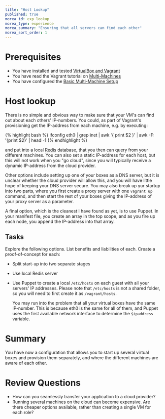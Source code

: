 ```yaml
---
title: "Host Lookup"
published: true
morea_id: exp_lookup
morea_type: experience
morea_summary: "Ensuring that all servers can find each other"
morea_sort_order: 1
---
```


# Prerequisites
- You have installed and tested [VirtualBox and Vagrant]({{site.baseurl}}/modules/getStarted)
- You have read the Vagrant tutorial on [Multi-Machines](http://docs.vagrantup.com/v2/multi-machine/)
- You have configured the [Basic Multi-Machine Setup]({{site.baseurl}}/morea/DeployMultiMachine/exp_multimachine.html)

# Host lookup
There is no simple and obvious way to make sure that your VM's can find out about each others' IP-numbers. You could, as part of Vagrant's provisioning get the IP-address from each machine, e.g. by executing:

{% highlight bash %}
ifconfig eth0 | grep inet | awk '{ print $2 }' | awk -F: '{print $2}' | head -1
{% endhighlight %}

and put into a local [Redis](http://redis.io/) database, that you then can query from your different machines. You can also set a static IP-address for each host, but this will not work when you "go cloud", since you will typically receive a dynamic IP-address from the cloud provider.

Other options include setting up one of your boxes as a DNS server, but it is unclear whether the cloud provider will allow this, and you will have little hope of keeping your DNS server secure. You may also break up yur startup into two parts, where you first create a proxy server with one `vagrant up` command, and then start the rest of your boxes giving the IP-address of your proxy server as a parameter.

A final option, which is the cleanest I have found as yet, is to use Puppet. In your manifest file, you create an array in the top scope, and as you fire up each node, you append the IP-address into that array.

## Tasks
Explore the following options. List benefits and liabilities of each. Create a proof-of-concept for each:

- Split start-up into two separate stages
- Use local Redis server
- Use Puppet to create a local `/etc/hosts` on each guest with all your servers' IP addresses. Please note that `/etc/hosts` is not a shared folder, so you will need to first create it as `/vagrant/hosts`.

  You may run into the problem that all your virtual boxes have the same IP-number. This is because eth0 is the same for all of them, and Puppet uses the first available network interface to determine the `$ipaddress` variable.

<!--
if $ipaddress_eth1==undef {
 $myip=$ipaddress
 } else {
 $myip=$ipaddress_eth1
 }

notify{"my ip ${myip}":}

host {$hostname:
  ensure=>'present',
  target=>'/vagrant/hosts',
  ip=>$myip,
 }
-->


# Summary
You have now a configuration that allows you to start up several virtual boxes and provision them separately, and where the different machines are aware of each other.

# Review Questions
- How can you seamlessly transfer your application to a cloud provider?
- Running several machines on the cloud can become expensive. Are there cheaper options available, rather than creating a single VM for each role?